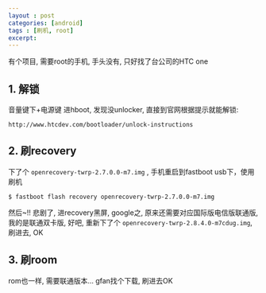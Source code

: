 ```yaml
---
layout : post
categories: [android]
tags : [刷机, root]
excerpt: 
---
```




有个项目, 需要root的手机, 手头没有, 只好找了台公司的HTC one

## 1. 解锁
音量键下+电源键 进hboot, 发现没unlocker, 直接到官网根据提示就能解锁:

	http://www.htcdev.com/bootloader/unlock-instructions
	

## 2. 刷recovery

下了个 `openrecovery-twrp-2.7.0.0-m7.img` , 手机重启到fastboot usb下，使用刷机

	$ fastboot flash recovery openrecovery-twrp-2.7.0.0-m7.img
	
然后~!! 悲剧了, 进recovery黑屏, google之, 原来还需要对应国际版电信版联通版, 我的是联通双卡版, 好吧, 重新下了个 `openrecovery-twrp-2.8.4.0-m7cdug.img`, 刷进去, OK

## 3. 刷room

rom也一样, 需要联通版本... gfan找个下载, 刷进去OK

